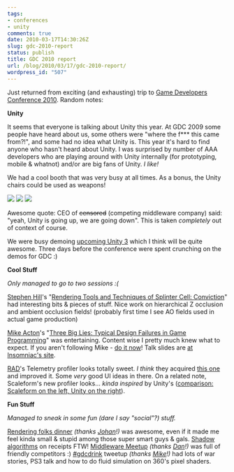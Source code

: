 ```yaml
---
tags:
- conferences
- unity
comments: true
date: 2010-03-17T14:30:26Z
slug: gdc-2010-report
status: publish
title: GDC 2010 report
url: /blog/2010/03/17/gdc-2010-report/
wordpress_id: "507"
---
```


Just returned from exciting (and exhausting) trip to [Game Developers Conference 2010](http://www.gdconf.com/). Random notes:

**Unity**

It seems that everyone is talking about Unity this year. At GDC 2009 some people have heard about us, some others were "where the f*** this came from?!", and some had no idea what Unity is. This year it's hard to find anyone who hasn't heard about Unity. I was surprised by number of AAA developers who are playing around with Unity internally (for prototyping, mobile & whatnot) and/or are big fans of Unity. _I like!_

We had a cool booth that was very busy at all times. As a bonus, the Unity chairs could be used as weapons!

[![](http://aras-p.info/blog/wp-content/uploads/2010/03/UnityBooth1-150x150.jpg)](http://aras-p.info/blog/wp-content/uploads/2010/03/UnityBooth1.jpg) [![](http://aras-p.info/blog/wp-content/uploads/2010/03/UnityBooth2-150x150.jpg)](http://aras-p.info/blog/wp-content/uploads/2010/03/UnityBooth2.jpg) [![](http://aras-p.info/blog/wp-content/uploads/2010/03/UnityBooth3-150x150.jpg)](http://aras-p.info/blog/wp-content/uploads/2010/03/UnityBooth3.jpg)

Awesome quote: CEO of <del>censored</del> (competing middleware company) said: "yeah, Unity is going up, we are going down". This is taken _completely_ out of context of course.

We were busy demoing [upcoming Unity 3](http://unity3d.com/unity/coming-soon/unity-3) which I think will be quite awesome. Three days before the conference were spent crunching on the demos for GDC :)


**Cool Stuff**

_Only managed to go to two sessions :(_

[Stephen Hill](http://twitter.com/self_shadow)'s "[Rendering Tools and Techniques of Splinter Cell: Conviction](https://www.cmpevents.com/GD10/a.asp?option=C&V=11&SessID=10333)" had interesting bits & pieces of stuff. Nice work on hierarchical Z occlusion and ambient occlusion fields! (probably first time I see AO fields used in actual game production)

[Mike Acton](http://twitter.com/mike_acton)'s "[Three Big Lies: Typical Design Failures in Game Programming](https://www.cmpevents.com/GD10/a.asp?option=C&V=11&SessID=10892)" was entertaining. Content wise I pretty much knew what to expect. If you aren't following Mike - [do it now](http://www.youtube.com/watch#!v=u6ALySsPXt0)! Talk slides are [at Insomniac's site](http://www.insomniacgames.com/research_dev/articles/2010/1522262).

[RAD](http://www.radgametools.com/)'s Telemetry profiler looks totally sweet. _I think_ they acquired [this one](http://www.youtube.com/watch?v=oKRJNUvIJlg) and improved it. Some _very_ good UI ideas in there. On a related note, Scaleform's new profiler looks... _kinda inspired_ by Unity's ([comparison: Scaleform on the left, Unity on the right](http://aras-p.info/blog/wp-content/uploads/2010/03/ScaleformVsUnityProfiler.png)).


**Fun Stuff**

_Managed to sneak in some fun (dare I say "social"?) stuff._

[Rendering folks dinner](http://twitter.com/repi/status/10461765908) _(thanks [Johan](http://repi.se/)!)_ was awesome, even if it made me feel kinda small & stupid among those super smart guys & gals. [Shadow algorithms](http://img709.yfrog.com/i/ozz.jpg/) on receipts FTW! [Middleware Meetup](http://whatmakesyouthinkimnot.wordpress.com/2010/02/18/middleware-meetup/) _(thanks [Dan](http://whatmakesyouthinkimnot.wordpress.com/about/)!)_ was full of friendly competitors :) [#gdcdrink](http://macton.posterous.com/initial-details-for-our-gdc-tweetups-gdcdrink) tweetup _(thanks [Mike](http://twitter.com/mike_acton)!)_ had lots of war stories, PS3 talk and how to do fluid simulation on 360's pixel shaders.
